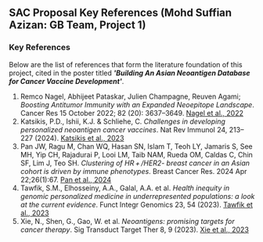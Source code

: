 ## SAC Proposal Key References (Mohd Suffian Azizan: GB Team, Project 1)

### Key References

Below are the list of references that form the literature foundation of this project, cited in the poster titled ***'Building An Asian Neoantigen Database for Cancer Vaccine Development'***.

1. Remco Nagel, Abhijeet Pataskar, Julien Champagne, Reuven Agami; *Boosting Antitumor Immunity with an Expanded Neoepitope Landscape*. Cancer Res 15 October 2022; 82 (20): 3637–3649. [Nagel et al., 2022](https://doi.org/10.1158/0008-5472)
2. Katsikis, P.D., Ishii, K.J. & Schliehe, C. *Challenges in developing personalized neoantigen cancer vaccines*. Nat Rev Immunol 24, 213–227 (2024). [Katsikis et al., 2023](https://doi.org/10.1038/s41577-023-00937-y)
3. Pan JW, Ragu M, Chan WQ, Hasan SN, Islam T, Teoh LY, Jamaris S, See MH, Yip CH, Rajadurai P, Looi LM, Taib NAM, Rueda OM, Caldas C, Chin SF, Lim J, Teo SH. *Clustering of HR + /HER2- breast cancer in an Asian cohort is driven by immune phenotypes*. Breast Cancer Res. 2024 Apr 22;26(1):67. [Pan et al., 2024](10.1186/s13058-024-01826-5)
4. Tawfik, S.M., Elhosseiny, A.A., Galal, A.A. et al. *Health inequity in genomic personalized medicine in underrepresented populations: a look at the current evidence*. Funct Integr Genomics 23, 54 (2023). [Tawfik et al., 2023](https://doi.org/10.1007/s10142-023-00979-4)
5. Xie, N., Shen, G., Gao, W. et al. *Neoantigens: promising targets for cancer therapy*. Sig Transduct Target Ther 8, 9 (2023). [Xie et al., 2023](https://doi.org/10.1038/s41392-022-01270-x)
